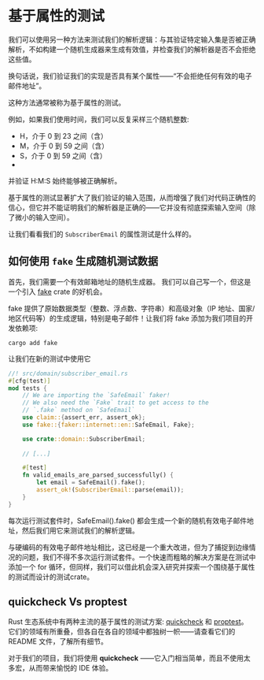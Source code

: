 # 基于属性的测试

我们可以使用另一种方法来测试我们的解析逻辑：与其验证特定输入集是否被正确解析，不如构建一个随机生成器来生成有效值，并检查我们的解析器是否不会拒绝这些值。

换句话说，我们验证我们的实现是否具有某个属性——“不会拒绝任何有效的电子邮件地址”。

这种方法通常被称为基于属性的测试。

例如，如果我们使用时间，我们可以反复采样三个随机整数:

- H，介于 0 到 23 之间（含）
- M，介于 0 到 59 之间（含）
- S，介于 0 到 59 之间（含）
- 
并验证 H:M:S 始终能够被正确解析。

基于属性的测试显著扩大了我们验证的输入范围，从而增强了我们对代码正确性的信心，但它并不能证明我们的解析器是正确的——它并没有彻底探索输入空间（除了微小的输入空间）。

让我们看看我们的 `SubscriberEmail` 的属性测试是什么样的。

## 如何使用 `fake` 生成随机测试数据

首先，我们需要一个有效邮箱地址的随机生成器。
我们可以自己写一个，但这是一个引入 [fake](https://crates.io/crates/fake) crate 的好机会。

fake 提供了原始数据类型（整数、浮点数、字符串）和高级对象（IP 地址、国家/地区代码等）的生成逻辑，特别是电子邮件！让我们将 fake 添加为我们项目的开发依赖项:

```shell
cargo add fake
```

让我们在新的测试中使用它

```rs
//! src/domain/subscriber_email.rs
#[cfg(test)]
mod tests {
    // We are importing the `SafeEmail` faker!
    // We also need the `Fake` trait to get access to the
    // `.fake` method on `SafeEmail`
    use claim::{assert_err, assert_ok};
    use fake::{faker::internet::en::SafeEmail, Fake};

    use crate::domain::SubscriberEmail;
    
    // [...]

    #[test]
    fn valid_emails_are_parsed_successfully() {
        let email = SafeEmail().fake();
        assert_ok!(SubscriberEmail::parse(email));
    }
}
```

每次运行测试套件时，SafeEmail().fake() 都会生成一个新的随机有效电子邮件地址，然后我们用它来测试我们的解析逻辑。

与硬编码的有效电子邮件地址相比，这已经是一个重大改进，但为了捕捉到边缘情况的问题，我们不得不多次运行测试套件。一个快速而粗略的解决方案是在测试中添加一个 for 循环，但同样，我们可以借此机会深入研究并探索一个围绕基于属性的测试而设计的测试crate。

## quickcheck Vs proptest

Rust 生态系统中有两种主流的基于属性的测试方案: [quickcheck](https://crates.io/crates/quickcheck) 和 [proptest](https://crates.io/crates/proptest)。
它们的领域有所重叠，但各自在各自的领域中都独树一帜——请查看它们的 README 文件，了解所有细节。

对于我们的项目，我们将使用 **quickcheck** ——它入门相当简单，而且不使用太多宏，从而带来愉悦的 IDE 体验。
